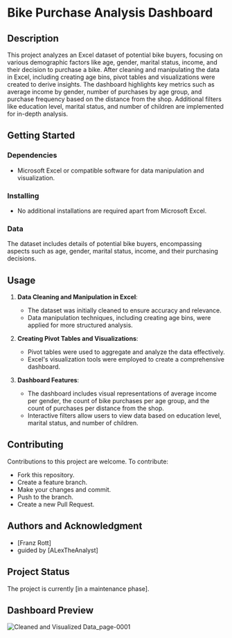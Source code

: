 # Bike Purchase Analysis Dashboard

## Description
This project analyzes an Excel dataset of potential bike buyers, focusing on various demographic factors like age, gender, marital status, income, and their decision to purchase a bike. After cleaning and manipulating the data in Excel, including creating age bins, pivot tables and visualizations were created to derive insights. The dashboard highlights key metrics such as average income by gender, number of purchases by age group, and purchase frequency based on the distance from the shop. Additional filters like education level, marital status, and number of children are implemented for in-depth analysis.

## Getting Started

### Dependencies
- Microsoft Excel or compatible software for data manipulation and visualization.

### Installing
- No additional installations are required apart from Microsoft Excel.

### Data
The dataset includes details of potential bike buyers, encompassing aspects such as age, gender, marital status, income, and their purchasing decisions.

## Usage
1. **Data Cleaning and Manipulation in Excel**: 
   - The dataset was initially cleaned to ensure accuracy and relevance.
   - Data manipulation techniques, including creating age bins, were applied for more structured analysis.

2. **Creating Pivot Tables and Visualizations**:
   - Pivot tables were used to aggregate and analyze the data effectively.
   - Excel's visualization tools were employed to create a comprehensive dashboard.

3. **Dashboard Features**:
   - The dashboard includes visual representations of average income per gender, the count of bike purchases per age group, and the count of purchases per distance from the shop.
   - Interactive filters allow users to view data based on education level, marital status, and number of children.

## Contributing
Contributions to this project are welcome. To contribute:
- Fork this repository.
- Create a feature branch.
- Make your changes and commit.
- Push to the branch.
- Create a new Pull Request.



## Authors and Acknowledgment
- [Franz Rott]
- guided by [ALexTheAnalyst]

## Project Status
The project is currently [in a maintenance phase].


## Dashboard Preview

![Cleaned and Visualized Data_page-0001](https://github.com/franz-rott/Bike-Sale/assets/134930202/713cf884-6ea8-42fb-afd0-bc935db9a5be)
